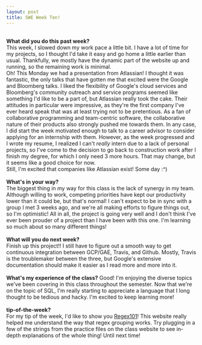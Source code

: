 ```yaml
---
layout: post
title: SWE Week Ten!
---
```


<br><b>What did you do this past week?</b><br>
This week, I slowed down my work pace a little bit. I have a lot of time for my projects, so I thought I'd take it easy and go home a little earlier than usual. Thankfully, we mostly have the dynamic part of the website up and running, so the remaining work is minimal.<br>Oh! This Monday we had a presentation from Atlassian! I thought it was fantastic, the only talks that have gotten me that excited were the Google and Bloomberg talks. I liked the flexibility of Google's cloud services and Bloomberg's community outreach and service programs seemed like something I'd like to be a part of, but Atlassian really took the cake. Their attitudes in particular were impressive, as they're the first company I've ever heard speak that was at least trying not to be pretentious. As a fan of collaborative programming and team-centric software, the collaborative nature of their products also strongly pushed me towards them. In any case, I did start the week motivated enough to talk to a career advisor to consider applying for an internship with them. However, as the week progressed and I wrote my resume, I realized I can't <i>really</i> intern due to a lack of personal projects, so I've come to the decision to go back to construction work after I finish my degree, for which I only need 3 more hours. That may change, but it seems like a good choice for now.<br>Still, I'm excited that companies like Atlassian exist! Some day :^)<br>
<br><b>What's in your way?</b><br>
The biggest thing in my way for this class is the lack of synergy in my team. Although willing to work, competing priorities have kept our productivity lower than it could be, but that's normal! I can't expect to be in sync with a group I met 3 weeks ago, and we're all making efforts to figure things out, so I'm optimistic! All in all, the project is going very well and I don't think I've ever been prouder of a project than I have been with this one. I'm learning so much about so many different things!<br>
<br><b>What will you do next week?</b><br>
Finish up this project!! I still have to figure out a smooth way to get continuous integration between GCP/GAE, Travis, and Github. Mostly, Travis is the troublemaker between the three, but Google's extensive documentation should make it easier as I read more and more into it.<br>
<br><b>What's my experience of the class?</b>
Good! I'm enjoying the diverse topics we've been covering in this class throughout the semester. Now that we're on the topic of SQL, I'm really starting to appreciate a language that I long thought to be tedious and hacky. I'm excited to keep learning more!<br>
<br><b>tip-of-the-week?</b><br>
For my tip of the week, I'd like to show you <a href="https://regex101.com/">Regex101</a>! This website really helped me understand the way that regex grouping works. Try plugging in a few of the strings from the practice files on the class website to see in-depth explanations of the whole thing!
Until next time!
